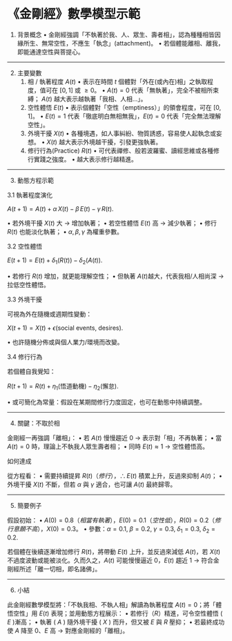 # 《金剛經》數學模型示範

1. 背景概念
	•	金剛經強調「不執著於我、人、眾生、壽者相」，認為種種相皆因緣所生、無常空性，不應生「執念」(attachment)。
	•	若個體能離相、離我，即能通達空性與菩提心。
    
---

2. 主要變數
	1.	相 / 執著程度  $A(t)$ 
	•	表示在時間 $t$ 個體對「外在(或內在)相」之執取程度，值可在 $[0,1]$ 或 $\ge 0$。
	•	$A(t)=0$ 代表「無執著」，完全不被相所束縛； $A(t)$ 越大表示越執著「我相、人相…」。
	2.	空性體悟  $E(t)$ 
	•	表示個體對「空性（emptiness）」的領會程度，可在 $[0,1]$。
	•	$E(t)=1$ 代表「徹底明白無相無我」，$E(t)=0$ 代表「完全無法理解空性」。
	3.	外境干擾  $X(t)$ 
	•	各種境遇，如人事糾紛、物質誘惑，容易使人起執念或妄想。
	•	$X(t)$ 越大表示外境越干擾，引發更強執著。
	4.	修行行為(Practice)  $R(t)$ 
	•	可代表禪修、般若波羅蜜、讀經思維或各種修行實踐之強度。
	•	越大表示修行越精進。
    
---

3. 動態方程示範

3.1 執著程度演化


$A(t+1) = A(t) + \alpha\, X(t) - \beta\, E(t) - \gamma\, R(t)$.

•	若外境干擾 $X(t)$ 大 → 增加執著；
•	若空性體悟 $E(t)$ 高 → 減少執著；
•	修行 $R(t)$ 也能淡化執著；
•	$\alpha, \beta, \gamma$ 為權重參數。

3.2 空性體悟


$E(t+1) = E(t) + \delta_1 \bigl(R(t)\bigr) - \delta_2 \bigl(A(t)\bigr)$.

•	若修行 $R(t)$ 增加，就更能理解空性；
•	但執著 $A(t)$越大，代表我相/人相尚深 → 拉低空性體悟。

3.3 外境干擾

可視為外在隨機或週期性變動：


$X(t+1) = X(t) + \epsilon\bigl(\text{social events, desires}\bigr)$.

•	也許隨機分佈或與個人業力/環境而改變。

3.4 修行行為

若個體自我覺知：

$R(t+1) = R(t) + \eta_1 \bigl(\text{悟道動機}\bigr) - \eta_2 \bigl(\text{懈怠}\bigr)$.

•	或可簡化為常量：假設在某期間修行力度固定，也可在動態中持續調整。
    
---

4. 關鍵：不取於相

金剛經一再強調「離相」：
	•	若 $A(t)$ 慢慢趨近 0 → 表示對「相」不再執著；
	•	當 $A(t)=0$ 時，理論上不執我人眾生壽者相；
	•	同時 $E(t)\approx 1$ → 空性體悟高。

如何達成

從方程看：
	•	需要持續提昇 $R(t)（修行）$，$\therefore E(t)$ 積累上升，反過來抑制 $A(t)$；
	•	外境干擾 $X(t)$ 不斷，但若 $\alpha$ 與 $\gamma$ 適合，也可讓 $A(t)$ 最終歸零。
    
---

5. 簡要例子

假設初始：
	•	$A(0)=0.8（相當有執著），E(0)=0.1（空性低），R(0)=0.2（修行意願不高），X(0)=0.3$。
	•	參數：$\alpha=0.1,\;\beta=0.2,\;\gamma=0.3,\;\delta_1=0.3,\;\delta_2=0.2$.

若個體在後續逐漸增加修行 $R(t)$，將帶動 $E(t)$ 上升，並反過來減低 $A(t)$，若 $X(t)$ 不過度波動或能被淡化。久而久之，$A(t)$ 可能慢慢逼近 0，$E(t)$ 趨近 1 → 符合金剛經所述「離一切相，即名諸佛」。

---

6. 小結

此金剛經數學模型將：「不執我相、不執人相」解讀為執著程度 $A(t)=0$；將「體悟空性」用 $E(t)$ 表現；並用動態方程展示：
	•	若修行（$R$）精進，可令空性體悟 ( $E$ )漸高；
	•	執著 ( $A$ ) 隨外境干擾 ( $X$ ) 而升，但又被 $E$ 與 $R$ 壓抑；
	•	若最終成功使 $A$ 降至 $0、E$ 高 → 對應金剛經的「離相」。

